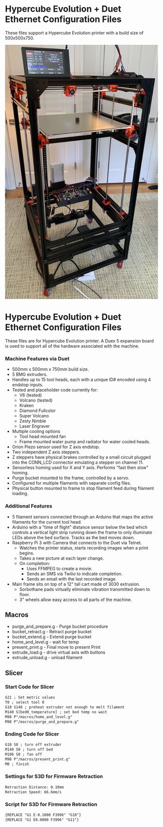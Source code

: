 # Hypercube Evolution + Duet Ethernet Configuration Files
These files support a Hypercube Evolution printer with a build size of 500x500x750.

![Hypercube](images/Hypercube.jpg)

# Hypercube Evolution + Duet Ethernet Configuration Files
These files are for Hypercube Evolution printer. A Duex 5 expansion board is used to support all of the hardware associated with the machine.

### Machine Features via Duet
- 500mm x 500mm x 750mm build size.
- 5 BMG extruders.
- Handles up to 15 tool heads, each with a unique ID# encoded using 4 endstop inputs.
- Tested and placeholder code currently for:
  - V6 (tested)
  - Volcano (tested)
  - Kraken
  - Diamond Fullcolor
  - Super Volcano
  - Zesty Nimble
  - Laser Engraver
- Multiple cooling options
  - Tool head mounted fan
  - Frame mounted water pump and radiator for water cooled heads.
- Orion Piezo sensor used for Z axis endstop.
- Two independent Z axis steppers.
- Z steppers have physical brakes controlled by a small circuit plugged into the CONN_LCD connector emulating a stepper on channel 11.
- Sensorless homing used for X and Y axis. Performs "fast then slow" homing.
- Purge bucket mounted to the frame, controlled by a servo.
- Configured for multiple filaments with separate config files.
- Physical button mounted to frame to stop filament feed during filament loading.

### Additional Features
- 5 filament sensors connected through an Arduino that maps the active filaments for the current tool head.
- Arduino with a "time of flight" distance sensor below the bed which controls a vertical light strip running down the frame to only illuminate LEDs above the bed surface. Tracks as the bed moves down.
- Raspberry Pi 3 with Camera that connects to the Duet via Telnet.
  - Watches the printer status, starts recording images when a print begins.
  - Takes a new picture at each layer change.
  - On completion:
    - Uses FFMPEG to create a movie.
    - Sends an SMS via Twilio to indicate completion.
    - Sends an email with the last recorded image.
- Main frame sits on top of a 12" tall cart made of 3030 extrusion.
  - Sorbothane pads virtually eliminate vibration transmitted down to floor.
  - 3" wheels allow easy access to all parts of the machine.

## Macros
- purge\_and\_prepare.g - Purge bucket procedure
- bucket\_retract.g - Retract purge bucket
- bucket\_extend.g - Extend purge bucket
- home\_and\_level.g - wait for temp
- present\_print.g - Final move to present Print
- extrude\_load.g - drive virtual axis with buttons
- extrude\_unload.g - unload filament

## Slicer
### Start Code for Slicer
```
G21 ; Set metric values
T0 ; select tool 0  
G10 S140 ; preheat extruder not enough to melt filament  
M140 S[bed0_temperature] ; set bed temp no wait  
M98 P"/macros/home_and_level.g"  
M98 P"/macros/purge_and_prepare.g"  
```

### Ending Code for Slicer
```
G10 S0 ; turn off extruder  
M140 S0 ; turn off bed  
M106 S0 ; fan off  
M98 P"/macros/present_print.g"  
M0 ; finish  
```

### Settings for S3D for Firmware Retraction
```
Retraction Distance: 0.10mm  
Retraction Speed: 66.6mm/s
```

### Script for S3D for Firmware Retraction
```
{REPLACE "G1 E-0.1000 F3996" "G10"}  
{REPLACE "G1 E0.0000 F3996" "G11"}
```
